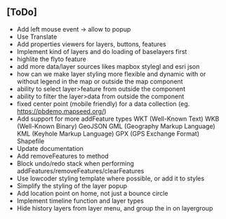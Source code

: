 
## [ToDo]
- Add left mouse event -> allow to popup
- Use Translate
- Add properties viewers for layers, buttons, features
- Implement kind of layers and do loading of baselayers first
- highlite the flyto feature
- add more data/layer sources likes mapbox stylegl and esri json
- how can we make layer styling more flexible and dynamic with or without legend in the map or outside the map component
- ability to select layer>feature from outside the component
- ability to filter the layer>data from outside the component
- fixed center point (mobile friendly) for a data collection (eg. https://pbdemo.mapseed.org/)
- Add support for more addFeature types
  WKT (Well-Known Text)
  WKB (Well-Known Binary)
  GeoJSON
  GML (Geography Markup Language)
  KML (Keyhole Markup Language)
  GPX (GPS Exchange Format)
  Shapefile
- Update documentation
- Add removeFeatures to method
- Block undo/redo stack when performing addFeatures/removeFeatures/clearFeatures
- Use lowcoder styling template where possible, or add it to styles
- Simplify the styling of the layer popup
- Add location point on home, not just a bounce circle
- Implement timeline function and layer types
- Hide history layers from layer menu, and group the in on layergroup